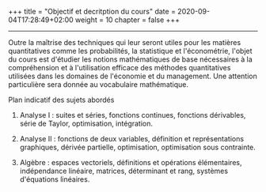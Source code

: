 +++
title = "Objectif et decritption du cours"
date = 2020-09-04T17:28:49+02:00
weight = 10
chapter = false
+++


-------


Outre la maîtrise des techniques qui leur seront utiles pour les matières quantitatives comme les probabilités, la statistique et l'économétrie, l'objet du cours est d'étudier les notions mathématiques de base nécessaires à la compréhension et à l'utilisation efficace des méthodes quantitatives utilisées dans les domaines de l'économie et du management.  Une attention particulière sera donnée au vocabulaire mathématique.


Plan indicatif des sujets abordés 

1) Analyse I : suites et séries, fonctions continues, fonctions dérivables, série de Taylor, optimisation, intégration.

2) Analyse II : fonctions de deux variables, définition et représentations graphiques, dérivée partielle, optimisation, optimisation sous contrainte.

3) Algèbre : espaces vectoriels, définitions et opérations élémentaires, indépendance linéaire, matrices, déterminant et rang, systèmes d'équations linéaires.


<!--

# Titre

## Sous-titre
Voir la première vidéo sur le truc ci-dessous


<!--
This is a comment
-->


<!--
~~Strike through this text.~~


> **Fusion Drive** combines a hard drive with a flash storage (solid-state drive) and presents it as a single logical volume with the space of both drives combined.
-->

<!--
To make a link
<https://google.com>
-->



<!--
To make a link with a name
[google](https://google.com)
-->



<!--
to insert an image



![Minion](https://octodex.github.com/images/minion.png)
-->


<!--
<iframe width="560" height="315"
src="https://www.youtube.com/embed/MUQfKFzIOeU" 
frameborder="0" 
allow="accelerometer; autoplay; encrypted-media; gyroscope; picture-in-picture" 
allowfullscreen></iframe>
-->

<!--
to insert a gif, must save the gice into a folder in which the gif will appear.
![Dance](/Syllabus/dance.gif?classes=shadow)

![Alt Text](https://media.giphy.com/media/vFKqnCdLPNOKc/giphy.gif?width=500px)

-->




<!--
to insert a youtube video
-->

<!--
[![Everything Is AWESOME](https://yt-embed.herokuapp.com/embed?v=imu9AooxLSg)](https://www.youtube.com/watch?v=imu9AooxLSg "Everything Is AWESOME")

<iframe width="560" height="315" src="https://www.youtube.com/embed/imu9AooxLSg" frameborder="0" allow="accelerometer; autoplay; encrypted-media; gyroscope; picture-in-picture" allowfullscreen></iframe>
-->